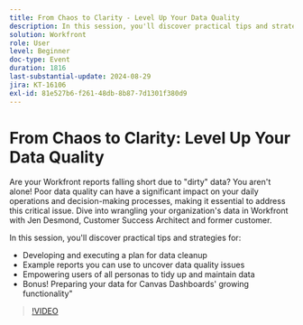 ```yaml
---
title: From Chaos to Clarity - Level Up Your Data Quality
description: In this session, you'll discover practical tips and strategies for Developing and executing a plan for data cleanup  Example reports you can use to uncover data quality issues Empowering users of all personas to tidy up and maintain data  Bonus! Preparing your data for Canvas Dashboards' growing functionality
solution: Workfront
role: User
level: Beginner
doc-type: Event
duration: 1816
last-substantial-update: 2024-08-29
jira: KT-16106
exl-id: 81e527b6-f261-48db-8b87-7d1301f380d9
---
```

# From Chaos to Clarity: Level Up Your Data Quality

Are your Workfront reports falling short due to "dirty" data? You aren't alone! Poor data quality can have a significant impact on your daily operations and decision-making processes, making it essential to address this critical issue. Dive into wrangling your organization's data in Workfront with Jen Desmond, Customer Success Architect and former customer. 

In this session, you'll discover practical tips and strategies for:

* Developing and executing a plan for data cleanup 
* Example reports you can use to uncover data quality issues
* Empowering users of all personas to tidy up and maintain data 
* Bonus! Preparing your data for Canvas Dashboards' growing functionality"

>[!VIDEO](https://video.tv.adobe.com/v/3433221/?learn=on)
